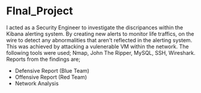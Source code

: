 # FInal_Project
I acted as a Security Engineer to investigate the discripances within the Kibana alerting system. 
By creating new alerts to monitor life traffics, on the wire to detect any abnormalities that aren't reflected in the alerting system.
This was achieved by attacking a vulenerable VM within the network.
The following tools were used; Nmap, John The Ripper, MySQL, SSH, Wireshark.
Reports from the findings are; 
 * Defensive Report (Blue Team)
 * Offensive Report (Red Team)
 * Network Analysis
